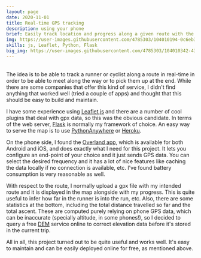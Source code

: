 ```yaml
---
layout: page
date: 2020-11-01
title: Real-time GPS tracking
description: using your phone
brief: Easily track location and progress along a given route with the idea of being able to track people in long runs. I have been using this successfully in the last few months so that I can be tracked (and track my parter) in order to meet along the way or to be picked up at the end. I've been using the Overland app to transmit location data from my phone and hosting the server in PythonAnywhere.
img: https://user-images.githubusercontent.com/4785303/104010194-0c6eb380-51a4-11eb-9564-5ac11df666ef.jpg
skills: js, Leaflet, Python, Flask
big_img: https://user-images.githubusercontent.com/4785303/104010342-4344c980-51a4-11eb-920c-fdf64beb573a.jpg
---
```


<br> The idea is to be able to track a runner or cyclist along a route in real-time in order to be able to meet along the way or to pick them up at the end. While there are some companies that offer this kind of service, I didn't find anything that worked well (tried a couple of apps) and thought that this should be easy to build and maintain.

I have some experience using <a href="https://leafletjs.com/" target="_blank">Leaflet.js</a> and there are a number of cool plugins that deal with gpx data, so this was the obvious candidate. In terms of the web server, <a href="https://flask.palletsprojects.com/en/1.1.x/" target="_blank">Flask</a> is normally my framework of choice. An easy way to serve the map is to use <a href="https://www.pythonanywhere.com/" target="_blank">PythonAnywhere</a> or <a href="https://www.heroku.com/" target="_blank">Heroku</a>.

On the phone side, I found the <a href="https://overland.p3k.app/" target="_blank">Overland app</a>, which is available for both Android and iOS, and does exactly what I need for this project. It lets you configure an end-point of your choice and it just sends GPS data. You can select the desired frequency and it has a lot of nice features like caching the data locally if no connection is available, etc. I've found battery consumption is very reasonable as well.

With respect to the route, I normally upload a gpx file with my intended route and it is displayed in the map alongside with my progress. This is quite useful to infer how far in the runner is into the run, etc. Also, there are some statistics at the bottom, including the total distance travelled so far and the total ascent. These are computed purely relying on phone GPS data, which can be inaccurate (specially altitude, in some phones!), so I decided to query a free  <a href="https://elevation.racemap.com" target="_blank">DEM</a> service online to correct elevation data before it's stored in the current trip.

All in all, this project turned out to be quite useful and works well. It's easy to maintain and can be easily deployed online for free, as mentioned above.
